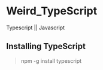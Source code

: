 # Weird_TypeScript
Typescript || Javascript


## Installing TypeScript

> npm -g install typescript
